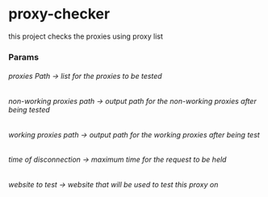 # proxy-checker
this project checks the proxies using proxy list
### Params
###### proxies Path -> list for the proxies to be tested
###### non-working proxies path -> output path for the non-working proxies after being tested
###### working proxies path -> output path for the working proxies after being test
###### time of disconnection -> maximum time for the request to be held
###### website to test -> website that will be used to test this proxy on
